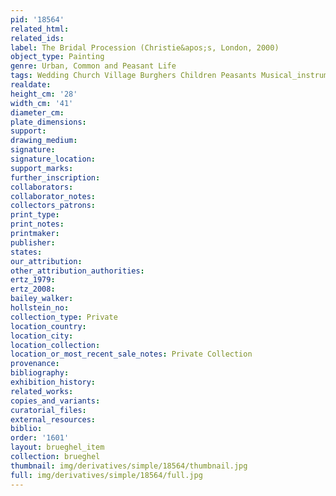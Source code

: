 ```yaml
---
pid: '18564'
related_html: 
related_ids: 
label: The Bridal Procession (Christie&apos;s, London, 2000)
object_type: Painting
genre: Urban, Common and Peasant Life
tags: Wedding Church Village Burghers Children Peasants Musical_instruments
realdate: 
height_cm: '28'
width_cm: '41'
diameter_cm: 
plate_dimensions: 
support: 
drawing_medium: 
signature: 
signature_location: 
support_marks: 
further_inscription: 
collaborators: 
collaborator_notes: 
collectors_patrons: 
print_type: 
print_notes: 
printmaker: 
publisher: 
states: 
our_attribution: 
other_attribution_authorities: 
ertz_1979: 
ertz_2008: 
bailey_walker: 
hollstein_no: 
collection_type: Private
location_country: 
location_city: 
location_collection: 
location_or_most_recent_sale_notes: Private Collection
provenance: 
bibliography: 
exhibition_history: 
related_works: 
copies_and_variants: 
curatorial_files: 
external_resources: 
biblio: 
order: '1601'
layout: brueghel_item
collection: brueghel
thumbnail: img/derivatives/simple/18564/thumbnail.jpg
full: img/derivatives/simple/18564/full.jpg
---
```

